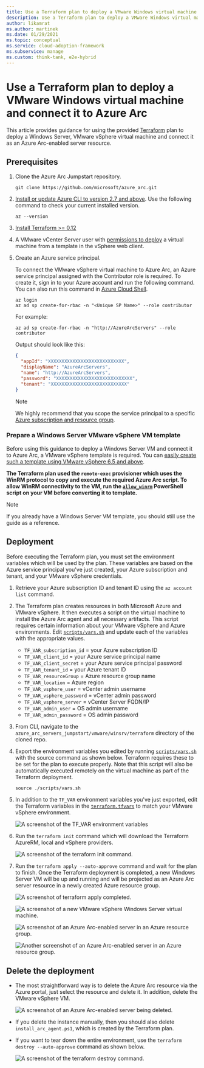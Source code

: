 ```yaml
---
title: Use a Terraform plan to deploy a VMware Windows virtual machine and connect it to Azure Arc
description: Use a Terraform plan to deploy a VMware Windows virtual machine and connect it to Azure Arc.
author: likamrat
ms.author: martinek
ms.date: 01/29/2021
ms.topic: conceptual
ms.service: cloud-adoption-framework
ms.subservice: manage
ms.custom: think-tank, e2e-hybrid
---
```


# Use a Terraform plan to deploy a VMware Windows virtual machine and connect it to Azure Arc

This article provides guidance for using the provided [Terraform](https://www.terraform.io/) plan to deploy a Windows Server, VMware vSphere virtual machine and connect it as an Azure Arc-enabled server resource.

## Prerequisites

1. Clone the Azure Arc Jumpstart repository.

    ```console
    git clone https://github.com/microsoft/azure_arc.git
    ```

2. [Install or update Azure CLI to version 2.7 and above](/cli/azure/install-azure-cli). Use the following command to check your current installed version.

    ```console
    az --version
    ```

3. [Install Terraform >= 0.12](https://learn.hashicorp.com/tutorials/terraform/install-cli)

4. A VMware vCenter Server user with [permissions to deploy](https://docs.vmware.com/en/VMware-vSphere/7.0/com.vmware.vsphere.vm_admin.doc/GUID-4D0F8E63-2961-4B71-B365-BBFA24673FDB.html) a virtual machine from a template in the vSphere web client.

5. Create an Azure service principal.

    To connect the VMware vSphere virtual machine to Azure Arc, an Azure service principal assigned with the Contributor role is required. To create it, sign in to your Azure account and run the following command. You can also run this command in [Azure Cloud Shell](https://shell.azure.com/).

    ```console
    az login
    az ad sp create-for-rbac -n "<Unique SP Name>" --role contributor
    ```

    For example:

    ```console
    az ad sp create-for-rbac -n "http://AzureArcServers" --role contributor
    ```

    Output should look like this:

    ```json
    {
      "appId": "XXXXXXXXXXXXXXXXXXXXXXXXXXXX",
      "displayName": "AzureArcServers",
      "name": "http://AzureArcServers",
      "password": "XXXXXXXXXXXXXXXXXXXXXXXXXXXX",
      "tenant": "XXXXXXXXXXXXXXXXXXXXXXXXXXXX"
    }
    ```

    > [!NOTE]
    > We highly recommend that you scope the service principal to a specific [Azure subscription and resource group](/cli/azure/ad/sp).

### Prepare a Windows Server VMware vSphere VM template

Before using this guidance to deploy a Windows Server VM and connect it to Azure Arc, a VMware vSphere template is required. You can [easily create such a template using VMware vSphere 6.5 and above](./vmware-windows-template.md).

**The Terraform plan used the `remote-exec` provisioner which uses the WinRM protocol to copy and execute the required Azure Arc script. To allow WinRM connectivity to the VM, run the [`allow_winrm`](https://github.com/microsoft/azure_arc/blob/main/azure_arc_servers_jumpstart/vmware/winsrv/terraform/scripts/allow_winrm.ps1) PowerShell script on your VM before converting it to template.**

> [!NOTE]
> If you already have a Windows Server VM template, you should still use the guide as a reference.

## Deployment

Before executing the Terraform plan, you must set the environment variables which will be used by the plan. These variables are based on the Azure service principal you've just created, your Azure subscription and tenant, and your VMware vSphere credentials.

1. Retrieve your Azure subscription ID and tenant ID using the `az account list` command.

2. The Terraform plan creates resources in both Microsoft Azure and VMware vSphere. It then executes a script on the virtual machine to install the Azure Arc agent and all necessary artifacts. This script requires certain information about your VMware vSphere and Azure environments. Edit [`scripts/vars.sh`](https://github.com/microsoft/azure_arc/blob/main/azure_arc_servers_jumpstart/vmware/winsrv/terraform/scripts/vars.sh) and update each of the variables with the appropriate values.

    - `TF_VAR_subscription_id` = your Azure subscription ID
    - `TF_VAR_client_id` = your Azure service principal name
    - `TF_VAR_client_secret` = your Azure service principal password
    - `TF_VAR_tenant_id` = your Azure tenant ID
    - `TF_VAR_resourceGroup` = Azure resource group name
    - `TF_VAR_location` = Azure region
    - `TF_VAR_vsphere_user` = vCenter admin username
    - `TF_VAR_vsphere_password` = vCenter admin password
    - `TF_VAR_vsphere_server` = vCenter Server FQDN/IP
    - `TF_VAR_admin_user` = OS admin username
    - `TF_VAR_admin_password` = OS admin password

3. From CLI, navigate to the `azure_arc_servers_jumpstart/vmware/winsrv/terraform` directory of the cloned repo.

4. Export the environment variables you edited by running [`scripts/vars.sh`](https://github.com/microsoft/azure_arc/blob/main/azure_arc_servers_jumpstart/vmware/winsrv/terraform/scripts/vars.sh) with the source command as shown below. Terraform requires these to be set for the plan to execute properly. Note that this script will also be automatically executed remotely on the virtual machine as part of the Terraform deployment.

    ```console
    source ./scripts/vars.sh
    ```

5. In addition to the `TF_VAR` environment variables you've just exported, edit the Terraform variables in the [`terraform.tfvars`](https://github.com/microsoft/azure_arc/blob/main/azure_arc_servers_jumpstart/vmware/winsrv/terraform/terraform.tfvars) to match your VMware vSphere environment.

    ![A screenshot of the `TF_VAR` environment variables](./media/vmware-terraform-windows/windows-variables.png)

6. Run the `terraform init` command which will download the Terraform AzureRM, local and vSphere providers.

    ![A screenshot of the `terraform init` command.](./media/vmware-terraform-windows/terraform-init.png)

7. Run the `terraform apply --auto-approve` command and wait for the plan to finish. Once the Terraform deployment is completed, a new Windows Server VM will be up and running and will be projected as an Azure Arc server resource in a newly created Azure resource group.

    ![A screenshot of `terraform apply` completed.](./media/vmware-terraform-windows/terraform-apply.png)

    ![A screenshot of a new VMware vSphere Windows Server virtual machine.](./media/vmware-terraform-windows/new-vm.png)

    ![A screenshot of an Azure Arc-enabled server in an Azure resource group.](./media/vmware-terraform-windows/server-1.png)

    ![Another screenshot of an Azure Arc-enabled server in an Azure resource group.](./media/vmware-terraform-windows/server-2.png)

## Delete the deployment

- The most straightforward way is to delete the Azure Arc resource via the Azure portal, just select the resource and delete it. In addition, delete the VMware vSphere VM.

    ![A screenshot of an Azure Arc-enabled server being deleted.](./media/vmware-terraform-windows/delete-server.png)

- If you delete the instance manually, then you should also delete `install_arc_agent.ps1`, which is created by the Terraform plan.

- If you want to tear down the entire environment, use the `terraform destroy --auto-approve` command as shown below.

    ![A screenshot of the `terraform destroy` command.](./media/vmware-terraform-windows/terraform-destroy.png)
